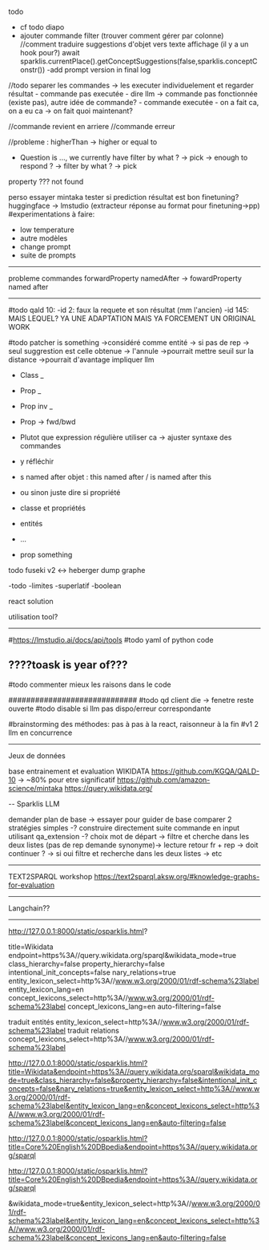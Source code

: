 todo
- cf todo diapo
- ajouter commande filter (trouver comment gérer par colonne)
//comment traduire suggestions d'objet vers texte affichage (il y a un hook pour?)
await sparklis.currentPlace().getConceptSuggestions(false,sparklis.conceptConstr())
-add prompt version in final log

//todo separer les commandes 
-> les executer individuelement et regarder résultat
    - commande pas executée
        - dire llm -> commande pas fonctionnée (existe pas), autre idée de commande?
    - commande executée
        - on a fait ca, on a eu ca -> on fait quoi maintenant?

//commande revient en arriere
//commande erreur

//probleme : higherThan -> higher or equal to

- Question is ..., we currently have filter by what ? -> pick
-> enough to respond ?
-> filter by what ? -> pick

property ??? not found


perso
essayer mintaka
tester si prediction résultat est bon 
finetuning? huggingface -> lmstudio (extracteur réponse au format pour finetuning->pp)
#experimentations à faire:
- low temperature
- autre modèles
- change prompt
- suite de prompts
-------------
probleme commandes
forwardProperty namedAfter -> fowardProperty named after

----------------------------------
#todo
qald 10: 
-id 2: faux la requete et son résultat (mm l'ancien)
-id 145: MAIS LEQUEL? YA UNE ADAPTATION MAIS YA FORCEMENT UN ORIGINAL WORK

#todo patcher is something
->considéré comme entité -> si pas de rep -> seul suggrestion est celle obtenue -> l'annule
->pourrait mettre seuil sur la distance
->pourrait d'avantage impliquer llm 
- Class _
- Prop _   
- Prop inv _
- Prop -> fwd/bwd
- Plutot que expression régulière utiliser ca -> ajuster syntaxe des commandes
- y réfléchir
- s named after objet : this named after / is named after this

- ou sinon juste dire si propriété
- classe et propriétés 
- entités
- ...
- prop something

todo fuseki v2 <-> heberger dump graphe

-todo
-limites
-superlatif
-boolean


react solution


utilisation tool?

-------------
#https://lmstudio.ai/docs/api/tools
#todo yaml of python code

????toask is year of???
------------------------

#todo commenter mieux les raisons dans le code

#############################
#todo qd client die -> fenetre reste ouverte
#todo disable si llm pas dispo/erreur correspondante

#brainstorming des méthodes: pas à pas à la react, raisonneur à la fin
#v1 2 llm en concurrence
____________
Jeux de données

base entrainement et evaluation
WIKIDATA
https://github.com/KGQA/QALD-10 -> ~80% pour etre significatif
https://github.com/amazon-science/mintaka
https://query.wikidata.org/


--
Sparklis LLM

demander plan de base -> essayer pour guider de base 
comparer 2 stratégies simples
-? construire directement suite commande en input utilisant qa_extension
-? choix mot de départ -> filtre et cherche dans les deux listes (pas de rep demande synonyme)-> lecture retour fr + rep -> doit continuer ? -> si oui filtre et recherche dans les deux listes -> etc 


-----------------------------------
TEXT2SPARQL workshop
https://text2sparql.aksw.org/#knowledge-graphs-for-evaluation

-----------------------------------
Langchain??

-----------------------------------

http://127.0.0.1:8000/static/osparklis.html?

title=Wikidata
endpoint=https%3A//query.wikidata.org/sparql&wikidata_mode=true
class_hierarchy=false
property_hierarchy=false
intentional_init_concepts=false
nary_relations=true
entity_lexicon_select=http%3A//www.w3.org/2000/01/rdf-schema%23label
entity_lexicon_lang=en
concept_lexicons_select=http%3A//www.w3.org/2000/01/rdf-schema%23label
concept_lexicons_lang=en
auto-filtering=false


traduit entités
entity_lexicon_select=http%3A//www.w3.org/2000/01/rdf-schema%23label
traduit relations
concept_lexicons_select=http%3A//www.w3.org/2000/01/rdf-schema%23label

http://127.0.0.1:8000/static/osparklis.html?title=Wikidata&endpoint=https%3A//query.wikidata.org/sparql&wikidata_mode=true&class_hierarchy=false&property_hierarchy=false&intentional_init_concepts=false&nary_relations=true&entity_lexicon_select=http%3A//www.w3.org/2000/01/rdf-schema%23label&entity_lexicon_lang=en&concept_lexicons_select=http%3A//www.w3.org/2000/01/rdf-schema%23label&concept_lexicons_lang=en&auto-filtering=false

http://127.0.0.1:8000/static/osparklis.html?title=Core%20English%20DBpedia&endpoint=https%3A//query.wikidata.org/sparql

http://127.0.0.1:8000/static/osparklis.html?title=Core%20English%20DBpedia&endpoint=https%3A//query.wikidata.org/sparql

&wikidata_mode=true&entity_lexicon_select=http%3A//www.w3.org/2000/01/rdf-schema%23label&entity_lexicon_lang=en&concept_lexicons_select=http%3A//www.w3.org/2000/01/rdf-schema%23label&concept_lexicons_lang=en&auto-filtering=false